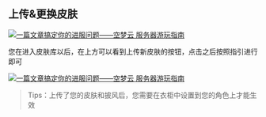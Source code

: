 ## 上传&更换皮肤

[![一篇文章搞定你的进服问题——空梦云 服务器游玩指南](https://img.loliloli.moe/images/2021/08/13/4szV.png)](https://img.loliloli.moe/images/2021/08/13/4szV.png)

您在进入皮肤库以后，在上方可以看到上传新皮肤的按钮，点击之后按照指引进行即可

[![一篇文章搞定你的进服问题——空梦云 服务器游玩指南](https://img.loliloli.moe/images/2021/08/13/4P43.png)](https://img.loliloli.moe/images/2021/08/13/4P43.png)

> Tips：上传了您的皮肤和披风后，您需要在衣柜中设置到您的角色上才能生效